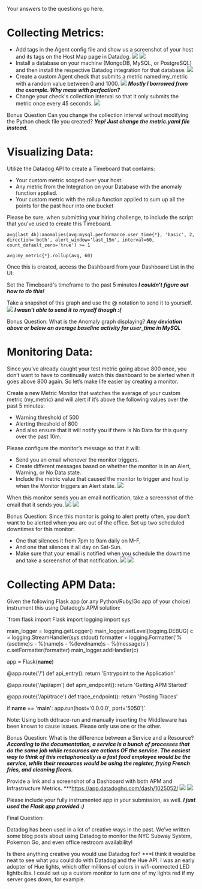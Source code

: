 Your answers to the questions go here.

# Collecting Metrics:
* Add tags in the Agent config file and show us a screenshot of your host and its tags on the Host Map page in Datadog.
![](https://i.imgur.com/SdtG1M4.png)
![](https://i.imgur.com/WwVjcGy.png)
* Install a database on your machine (MongoDB, MySQL, or PostgreSQL) and then install the respective Datadog integration for that database.
![](https://i.imgur.com/Mr3QTwv.png)
* Create a custom Agent check that submits a metric named my_metric with a random value between 0 and 1000.
![](https://i.imgur.com/FuT98iJ.png)
***Mostly I borrowed from the example. Why mess with perfection?***
* Change your check's collection interval so that it only submits the metric once every 45 seconds.
![](https://i.imgur.com/wt84oaH.png)

Bonus Question Can you change the collection interval without modifying the Python check file you created?
***Yep! Just change the metric.yaml file instead.***

# Visualizing Data:

Utilize the Datadog API to create a Timeboard that contains:

* Your custom metric scoped over your host.
* Any metric from the Integration on your Database with the anomaly function applied.
* Your custom metric with the rollup function applied to sum up all the points for the past hour into one bucket

Please be sure, when submitting your hiring challenge, to include the script that you've used to create this Timeboard.

`avg(last_4h):anomalies(avg:mysql.performance.user_time{*}, 'basic', 2, direction='both', alert_window='last_15m', interval=60, count_default_zero='true') >= 1`

`avg:my_metric{*}.rollup(avg, 60)`

Once this is created, access the Dashboard from your Dashboard List in the UI:

Set the Timeboard's timeframe to the past 5 minutes
***I couldn't figure out how to do this!***

Take a snapshot of this graph and use the @ notation to send it to yourself.
![](https://i.imgur.com/DGQCqsp.png)
***I wasn't able to send it to myself though :(***

Bonus Question: What is the Anomaly graph displaying?
***Any deviation above or below an average baseline activity for user_time in MySQL***

# Monitoring Data:

Since you’ve already caught your test metric going above 800 once, you don’t want to have to continually watch this dashboard to be alerted when it goes above 800 again. So let’s make life easier by creating a monitor.

Create a new Metric Monitor that watches the average of your custom metric (my_metric) and will alert if it’s above the following values over the past 5 minutes:

* Warning threshold of 500
* Alerting threshold of 800
* And also ensure that it will notify you if there is No Data for this query over the past 10m.

Please configure the monitor’s message so that it will:

* Send you an email whenever the monitor triggers.
* Create different messages based on whether the monitor is in an Alert, Warning, or No Data state.
* Include the metric value that caused the monitor to trigger and host ip when the Monitor triggers an Alert state.
![](https://i.imgur.com/VdbKjds.png)

When this monitor sends you an email notification, take a screenshot of the email that it sends you.
![](https://i.imgur.com/qORwfBO.png)
![](https://i.imgur.com/CSy79cw.png)

Bonus Question: Since this monitor is going to alert pretty often, you don’t want to be alerted when you are out of the office. Set up two scheduled downtimes for this monitor:

* One that silences it from 7pm to 9am daily on M-F,
* And one that silences it all day on Sat-Sun.
* Make sure that your email is notified when you schedule the downtime and take a screenshot of that notification.
![](https://i.imgur.com/yWyL6Q1.png)
![](https://i.imgur.com/5D8NGCb.png)

# Collecting APM Data:

Given the following Flask app (or any Python/Ruby/Go app of your choice) instrument this using Datadog’s APM solution:

`from flask import Flask
import logging
import sys

main_logger = logging.getLogger()
main_logger.setLevel(logging.DEBUG)
c = logging.StreamHandler(sys.stdout)
formatter = logging.Formatter('%(asctime)s - %(name)s - %(levelname)s - %(message)s')
c.setFormatter(formatter)
main_logger.addHandler(c)

app = Flask(__name__)

@app.route('/')
def api_entry():
    return 'Entrypoint to the Application'

@app.route('/api/apm')
def apm_endpoint():
    return 'Getting APM Started'

@app.route('/api/trace')
def trace_endpoint():
    return 'Posting Traces'

if __name__ == '__main__':
    app.run(host='0.0.0.0', port='5050')`

Note: Using both ddtrace-run and manually inserting the Middleware has been known to cause issues. Please only use one or the other.

Bonus Question: What is the difference between a Service and a Resource?
***According to the documentation, a service is a bunch of processes that do the same job while resources are actions OF the service. The easiest way to think of this metaphorically is a fast food employee would be the service, while their resources would be using the register, frying French fries, and cleaning floors.***

Provide a link and a screenshot of a Dashboard with both APM and Infrastructure Metrics.
***https://app.datadoghq.com/dash/1025052/ 
![](https://i.imgur.com/zyRpvbW.png)
![](https://i.imgur.com/bbRi6pl.png)

Please include your fully instrumented app in your submission, as well.
***I just used the Flask app provided :)***

Final Question:

Datadog has been used in a lot of creative ways in the past. We’ve written some blog posts about using Datadog to monitor the NYC Subway System, Pokemon Go, and even office restroom availability!

Is there anything creative you would use Datadog for?
***I think it would be neat to see what you could do with Datadog and the Hue API. I was an early adopter of Hue lights, which offer millions of colors in wifi-connected LED lightbulbs. I could set up a custom monitor to turn one of my lights red if my server goes down, for example.

